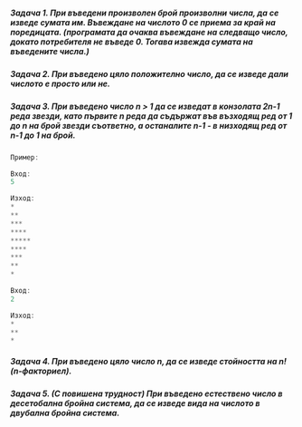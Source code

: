 ##### Задача 1. При въведени произволен брой произволни числа, да се изведе сумата им. Въвеждане на числото 0 се приема за край на поредицата. (програмата да очаква въвеждане на следващо число, докато потребителя не въведе 0. Тогава извежда сумата на въведените числа.)
##### Задача 2. При въведено цяло положително число, да се изведе дали числото е просто или не.
##### Задача 3. При въведено число n > 1 да се изведат в конзолата 2n-1 реда звезди, като първите n реда да съдържат във възходящ ред от 1 до n на брой звезди съответно, а останалите n-1 - в низходящ ред от n-1 до 1 на брой.

```c++
Пример:

Вход:
5

Изход:
*
**
***
****
*****
****
***
**
*

Вход:
2

Изход:
*
**
*
```

##### Задача 4. При въведено цяло число n, да се изведе стойността на n! (n-факториел).
##### Задача 5. (С повишена трудност) При въведено естествено число в десетобална бройна система, да се изведе вида на числото в двубална бройна система.